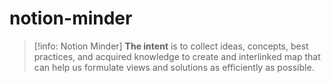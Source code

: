 # notion-minder
> [!info: Notion Minder]
> **The intent** is to collect ideas, concepts, best practices, and acquired knowledge to create and interlinked map that can help us formulate views and solutions as efficiently as possible.


